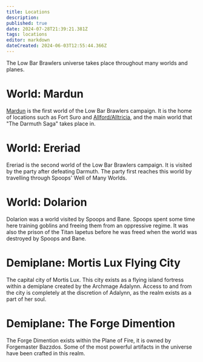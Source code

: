 ```yaml
---
title: Locations
description: 
published: true
date: 2024-07-28T21:39:21.381Z
tags: locations
editor: markdown
dateCreated: 2024-06-03T12:55:44.366Z
---
```


The Low Bar Brawlers universe takes place throughout many worlds and planes.

# World: Mardun
[Mardun](/locations/Mardun) is the first world of the Low Bar Brawlers campaign. It is the home of locations such as Fort Suro and [Allford/Alltricia](/locations/Mardun/Allford), and the main world that "The Darmuth Saga" takes place in.

# World: Ereriad
Ereriad is the second world of the Low Bar Brawlers campaign. It is visited by the party after defeating Darmuth. The party first reaches this world by travelling through Spoops' Well of Many Worlds.

# World: Dolarion
Dolarion was a world visited by Spoops and Bane. Spoops spent some time here training goblins and freeing them from an oppressive regime. It was also the prison of the Titan Iapetus before he was freed when the world was destroyed by Spoops and Bane.

# Demiplane: Mortis Lux Flying City
The capital city of Mortis Lux. This city exists as a flying island fortress within a demiplane created by the Archmage Adalynn. Access to and from the city is completely at the discretion of Adalynn, as the realm exists as a part of her soul. 

# Demiplane: The Forge Dimention
The Forge Dimention exists within the Plane of Fire, it is owned by Forgemaster Bazzdos. Some of the most powerful artifacts in the universe have been crafted in this realm.

